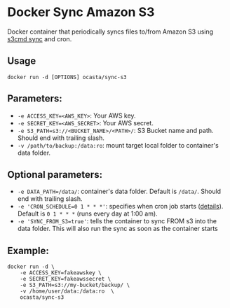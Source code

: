 # Docker Sync Amazon S3

Docker container that periodically syncs files to/from Amazon S3 using [s3cmd sync](http://s3tools.org/s3cmd-sync) and cron.

## Usage

	docker run -d [OPTIONS] ocasta/sync-s3

## Parameters:

* `-e ACCESS_KEY=<AWS_KEY>`: Your AWS key.
* `-e SECRET_KEY=<AWS_SECRET>`: Your AWS secret.
* `-e S3_PATH=s3://<BUCKET_NAME>/<PATH>/`: S3 Bucket name and path. Should end with trailing slash.
* `-v /path/to/backup:/data:ro`: mount target local folder to container's data folder.

## Optional parameters:

* `-e DATA_PATH=/data/`: container's data folder. Default is `/data/`. Should end with trailing slash.
* `-e 'CRON_SCHEDULE=0 1 * * *'`: specifies when cron job starts ([details](http://en.wikipedia.org/wiki/Cron)). Default is `0 1 * * *` (runs every day at 1:00 am).
* `-e 'SYNC_FROM_S3=true'`: tells the container to sync FROM s3 into the data folder. This will also run the sync as soon as the container starts

## Example:

    docker run -d \
    	-e ACCESS_KEY=fakeawskey \
		-e SECRET_KEY=fakeawssecret \
		-e S3_PATH=s3://my-bucket/backup/ \
		-v /home/user/data:/data:ro	 \
		ocasta/sync-s3
